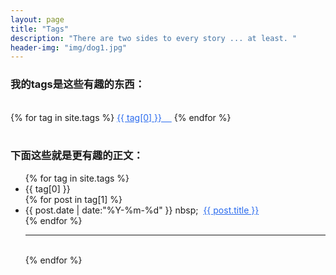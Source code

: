```yaml
---
layout: page
title: "Tags"
description: "There are two sides to every story ... at least. "  
header-img: "img/dog1.jpg"  
---
```


### 我的tags是这些有趣的东西：

<br>

<div id='tag_cloud'>
{% for tag in site.tags %}
<a href="#{{ tag[0] }}" title="{{ tag[0] }}" rel="{{ tag[1].size }}" style="color:#2A6BEE">{{ tag[0] }}&nbsp;&nbsp;&nbsp;&nbsp;</a>
{% endfor %}
</div>

<br>

### 下面这些就是更有趣的正文：

<ul class="listing">
{% for tag in site.tags %}
  <li class="listing-seperator" id="{{ tag[0] }}">{{ tag[0] }}</li>
{% for post in tag[1] %}
  <li class="listing-item">
  <time datetime="{{ post.date | date:"%Y-%m-%d" }}">{{ post.date | date:"%Y-%m-%d" }}</time>
  nbsp;&nbsp;
  <a href="{{ post.url }}" title="{{ post.title }}" style="color:#2A6BEE">{{ post.title }}</a>
  </li>
{% endfor %}
<HR>
<br />
{% endfor %}
</ul>

<script src="/media/js/jquery.tagcloud.js" type="text/javascript" charset="utf-8"></script> 
<script language="javascript">
$.fn.tagcloud.defaults = {
    size: {start: 1, end: 1, unit: 'em'},
      color: {start: '#f8e0e6', end: '#ff3333'}
};

$(function () {
    $('#tag_cloud a').tagcloud();
});
</script>
